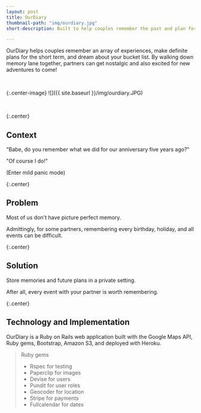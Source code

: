 ```yaml
---
layout: post
title: OurDiary
thumbnail-path: "img/ourdiary.jpg"
short-description: Built to help couples remember the past and plan for the future.

---
```


OurDiary helps couples remember an array of experiences, make definite plans for the short term, and dream about your bucket list. By walking down memory lane together, partners can get nostalgic and also excited for new adventures to come!

<br>

{:.center-image}
![]({{ site.baseurl }}/img/ourdiary.JPG)

<br>

{:.center} 
## Context

"Babe, do you remember what we did for our anniversary five years ago?" 

"Of course I do!" 

(Enter mild panic mode)

{:.center} 
## Problem

Most of us don't have picture perfect memory. 

Admittingly, for some partners, remembering every birthday, holiday, and all events can be difficult.

{:.center} 
## Solution

Store memories and future plans in a private setting. 

After all, every event with your partner is worth remembering.

{:.center} 
## Technology and Implementation

OurDiary is a Ruby on Rails web application built with the Google Maps API, Ruby gems, Bootstrap, Amazon S3, and deployed with Heroku.

> Ruby gems
>
> - Rspec for testing
> - Paperclip for images
> - Devise for users
> - Pundit for user roles
> - Geocoder for location
> - Stripe for payments
> - Fullcalendar for dates



